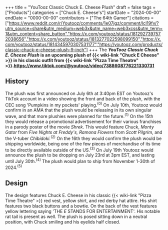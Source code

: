 +++
title = "YouTooz Classic Chuck E. Cheese Plush"
draft = false
tags = ["Products"]
categories = ["Chuck E. Cheese's"]
startDate = "2024-00-00"
endDate = "0000-00-00"
contributors = ["The 64th Gamer"]
citations = ["https://www.reddit.com/r/Youtooz/comments/1e07jgz/comment/lcl19fv/?utm_source=share&utm_medium=web3x&utm_name=web3xcss&utm_term=1&utm_content=share_button","https://x.com/youtooz/status/1812927397572038656","https://x.com/youtooz/status/1813277022598099150","https://x.com/youtooz/status/1814345970307531177","https://youtooz.com/products/classic-chuck-e-cheese-plush-9-inch"]
+++
The ***YouTooz Classic Chuck E. Cheese Plush* is an upcoming plush of {{< wiki-link "Chuck E Cheese" >}} in his classic outfit from {{< wiki-link "Pizza Time Theatre" >}}.https://www.tiktok.com/@youtooz/video/7388608776221330731**

## History

The plush was first announced on July 6th at 3:40pm EST on Youtooz's TikTok account in a video showing the front and back of the plush, with the CEC song 'Pumpkins in my pockets' playing.<sup>(0)</sup>
On July 10th, Youtooz would confirm in an AMA that the plush would be releasing in its own singular wave, and that more plushies were planned for the future.<sup>(1)</sup>
On the 15th they would release a promotional advertisement for their various franchises in a parody poster of the movie *Shrek*. This would feature Chuck, *Monty Gator* from *Five Nights at Freddy's,* *Ramona Flowers* from *Scott Pilgrim*, and the V-tuber *Chibidoki.*<sup>(2)</sup>
On the 16th they would confirm the plush would be shipping worldwide, being one of the few pieces of merchandise of its time to be directly available outside of the US.<sup>(3)</sup>
On July 19th Youtooz would announce the plush to be dropping on July 23rd at 3pm EST, and lasting until July 30th.<sup>(4)</sup> The plush would plan to ship from November 1-30th of 2024.<sup>(5)</sup>

## Design

The design features Chuck E. Cheese in his classic {{< wiki-link "Pizza Time Theatre" >}} red vest, yellow shirt, and red derby hat attire. His shirt features two black buttons and a bowtie. On the back of the vest features yellow lettering saying 'THE *E* STANDS FOR ENTERTAINMENT'. His notable rat tail is present as well. The plush is posed sitting down in a neutral position, with Chuck smiling and his eyelids half closed.
